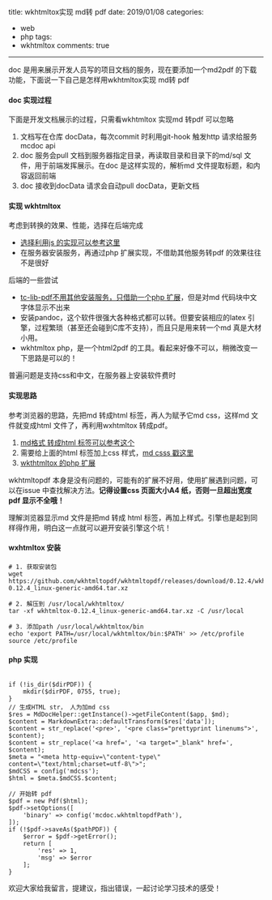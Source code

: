 title: wkhtmltox实现 md转 pdf
date: 2019/01/08
categories:
- web
- php
tags:
- wkhtmltox
comments: true
---

doc 是用来展示开发人员写的项目文档的服务，现在要添加一个md2pdf 的下载功能，下面说一下自己是怎样用wkhtmltox实现 md转 pdf

#### doc 实现过程
下面是开发文档展示的过程，只需看wkhtmltox 实现md 转pdf 可以忽略
1. 文档写在仓库 docData，每次commit 时利用git-hook 触发http 请求给服务mcdoc api
2. doc 服务会pull 文档到服务器指定目录，再读取目录和目录下的md/sql 文件，用于前端发挥展示。在doc 是这样实现的，解析md 文件提取标题，和内容返回前端
3. doc 接收到docData 请求会自动pull docData，更新文档

#### 实现 wkhtmltox
考虑到转换的效果、性能，选择在后端完成
* [选择利用js 的实现可以参考这里](https://segmentfault.com/a/1190000016324962)
* 在服务器安装服务，再通过php 扩展实现，不借助其他服务转pdf 的效果往往不是很好

后端的一些尝试
* [tc-lib-pdf不用其他安装服务，只借助一个php 扩展](https://github.com/tecnickcom/tc-lib-pdf)，但是对md 代码块中文字体显示不出来
* 安装pandoc，这个软件很强大各种格式都可以转。但要安装相应的latex 引擎，过程繁琐（甚至还会碰到C库不支持），而且只是用来转一个md 真是大材小用。
* wkhtmltox php，是一个html2pdf 的工具。看起来好像不可以，稍微改变一下思路是可以的！

普遍问题是支持css和中文，在服务器上安装软件费时

#### 实现思路
参考浏览器的思路，先把md 转成html 标签，再人为赋予它md css，这样md 文件就变成html 文件了，再利用wxhtmltox 转成pdf。 
1. [md格式 转成html 标签可以参考这个]( https://github.com/michelf/php-markdown)
2. 需要给上面的html 标签加上css 样式，[md csss 戳这里](   https://github.com/zhangjikai/markdown-css)
3. [wkthtmltox 的php 扩展](https://github.com/mikehaertl/phpwkhtmltopdf)

wkhtmltopdf 本身是没有问题的，可能有的扩展不好用，使用扩展遇到问题，可以在issue 中查找解决方法。**记得设置css 页面大小A4 纸，否则一旦超出宽度 pdf 显示不全哦！**

理解浏览器显示md 文件是把md 转成 html 标签，再加上样式。引擎也是起到同样得作用，明白这一点就可以避开安装引擎这个坑！

#### wxhtmltox 安装
```
# 1. 获取安装包
wget https://github.com/wkhtmltopdf/wkhtmltopdf/releases/download/0.12.4/wkhtmltox-0.12.4_linux-generic-amd64.tar.xz

# 2. 解压到 /usr/local/wkhtmltox/
tar -xf wkhtmltox-0.12.4_linux-generic-amd64.tar.xz -C /usr/local

# 3. 添加path /usr/local/wkhtmltox/bin
echo 'export PATH=/usr/local/wkhtmltox/bin:$PATH' >> /etc/profile
source /etc/profile
```

#### php 实现
```

if (!is_dir($dirPDF)) {
    mkdir($dirPDF, 0755, true);
}
// 生成HTML str， 人为加md css
$res = MdDocHelper::getInstance()->getFileContent($app, $md);
$content = MarkdownExtra::defaultTransform($res['data']);
$content = str_replace('<pre>', '<pre class="prettyprint linenums">', $content);
$content = str_replace('<a href=', '<a target="_blank" href=', $content);
$meta = "<meta http-equiv=\"content-type\" content=\"text/html;charset=utf-8\">";
$mdCSS = config('mdcss');
$html = $meta.$mdCSS.$content;

// 开始转 pdf
$pdf = new Pdf($html);
$pdf->setOptions([
    'binary' => config('mcdoc.wkhtmltopdfPath'),
]);
if (!$pdf->saveAs($pathPDF)) {
    $error = $pdf->getError();
    return [
        'res' => 1,
        'msg' => $error
    ];
}

```
欢迎大家给我留言，提建议，指出错误，一起讨论学习技术的感受！